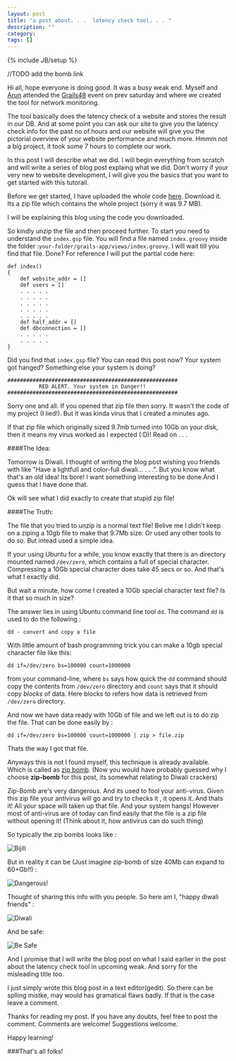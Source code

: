 ```yaml
---
layout: post
title: "a post about. . .  latency check tool. . . "
description: ""
category: 
tags: []
---
```

{% include JB/setup %}

//TODO add the bomb link

Hi all, hope everyone is doing good. It was a busy weak end. Myself and [Arun](https://twitter.com/meeArun) attended the [Grails48](http://www.grails48.com/) event on prev saturday and where we created the tool for network monitoring. 

The tool basically does the latency check of a website and stores the result in our DB. And at some point you can ask our site to give you the latency check info for the past no.of.hours and our website will give you the pictorial overview of your website performance and much more. Hmmm not a big project, it took some 7 hours to complete our work.

In this post I will describe what we did. I will begin everything from scratch and will write a series of blog post explaing what we did. Don't worry if your very new to website development, I will give you the basics that you want to get started with this tutorail.

Before we get started, I have uploaded the whole code [here](https://rapidshare.com/files/2581318362/LatencyCheckSourceCode.zip). Download it. Its a zip file which contains the whole project (sorry it was 9.7 MB).

I will be explaining this blog using the code you downloaded. 

So kindly unzip the file and then proceed further. To start you need to understand the `index.gsp` file. You will find a file named `index.groovy` inside the folder :`your-folder/grails-app/views/index.groovy`. I will wait till you find that file. Done? For reference I will put the partial code here:

    
    def index()
    {
        def website_addr = []
        def users = []
        . . . . . 
        . . . . .
        . . . . .
        . . . . .
        . . . . .
        def half_addr = []
        def dbconnection = []
        . . . . . 
        . . . . . 
    }







Did you find that `index.gsp` file? You can read this post now? Your system got hanged? Something else your system is doing?


    ######################################################
              RED ALERT. Your system in Danger!!
    ######################################################


Sorry one and all. If you opened that zip file then sorry. It wasn't the code of my project (I lied!). But it was kinda virus that I created a minutes ago.

If that zip file which originally sized 9.7mb turned into 10Gb on your disk, then it means my virus worked as I expected (:D)! Read on . . . 

####The Idea:

Tomorrow is Diwali. I thought of writing the blog post wishing you friends with like "Have a lightfull and color-full diwali... . . .". But you know what that's an old idea! Its bore! I want something interesting to be done.And I guess that I have done that. 

Ok will see what I did exactly to create that stupid zip file!


####The Truth:

The file that you tried to unzip is a normal text file! Belive me I didn't keep on a ziping a 10gb file to make that 9.7Mb size. Or used any other tools to do so. But intead used a simple idea.

If your using Ubuntu for a while, you know exactly that there is an directory mounted named `/dev/zero`, which contains a full of special character. Compressing a 10Gb special character does take 45 secs or so. And that's what I exactly did. 

But wait a minute, how come I created a 10Gb special character text file? Is it that so much in size? 

The answer lies in using Ubuntu command line tool `dd`. The command `dd` is used to do the following :

    dd - convert and copy a file

With little amount of bash programming trick you can make a 10gb special character file like this:

    dd if=/dev/zero bs=100000 count=1000000

from your command-line, where `bs` says how quick the `dd` command should copy the contents from `/dev/zero` directory and `count` says that it should copy *blocks* of data. Here blocks to refers how data is retrieved from `/dev/zero` directory.

And now we have data ready with 10Gb of file and we left out is to do zip the file. That can be done easily by :

    dd if=/dev/zero bs=100000 count=1000000 | zip > file.zip 

Thats the way I got that file. 

Anyways this is not I found myself, this technique is already available. Which is called as [zip bomb](http://en.wikipedia.org/wiki/Zip_bomb). (Now you would have probably guessed why I choose **zip-bomb** for this post, its somewhat relating to Diwali crackers)

Zip-Bomb are's very dangerous. And its used to fool your anti-virus. Given this zip file your antivirus will go and try to checks it , it opens it. And thats it! All your space will taken up that file. And your system hangs! However most of anti-virus are of today can find easily that the file is a zip file without opening it! (Think about it, how antivirus can do such thing)

So typically the zip bombs looks like :

![Bijili][1]


  [1]: http://i.stack.imgur.com/XpHAn.jpg


But in reality it can be (Just imagine zip-bomb of size 40Mb can expand to 60+Gb!!) :

![Dangerous!][2]


[2]: http://i.stack.imgur.com/UTwJK.gif


Thought of sharing this info with you people. So here am I, "happy diwali friends" : 


![Diwali][3]


[3]: http://i.stack.imgur.com/Qas7S.gif

And be safe:

![Be Safe][4]


[4]: http://i.stack.imgur.com/T3sHH.jpg


And I promise that I will write the blog post on what I said earlier in the post about the latency check tool in upcoming weak. And sorry for the misleading title too. 



I just simply wrote this blog post in a text editor(gedit). So there can be splling mistke, may would has gramatical flaws badly. If that is the case leave a comment.

Thanks for reading my post. If you have any doubts, feel free to post the comment. Comments are welcome! Suggestions welcome. 

Happy learning!

###That's all folks!